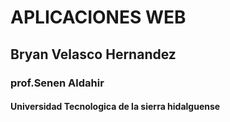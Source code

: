 # APLICACIONES WEB
## Bryan Velasco Hernandez
### prof.Senen Aldahir 
#### Universidad Tecnologica de la sierra hidalguense
